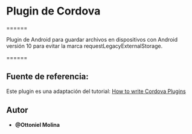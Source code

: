 # Plugin de Cordova
======

Plugin de Android para guardar archivos en dispositivos con Android versión 10 para evitar la marca requestLegacyExternalStorage.

======

## Fuente de referencia:
Este plugin es una adaptación del tutorial:
[How to write Cordova Plugins](https://medium.com/ionic-and-the-mobile-web/how-to-write-cordova-plugins-864e40025f2)


## Autor

* **@Ottoniel Molina** 